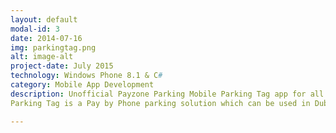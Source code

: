 ```yaml
---
layout: default
modal-id: 3
date: 2014-07-16
img: parkingtag.png
alt: image-alt
project-date: July 2015
technology: Windows Phone 8.1 & C#
category: Mobile App Development
description: Unofficial Payzone Parking Mobile Parking Tag app for all Dublin City Zones."No coins to feed the parking meter? No problem! With the Parking Tag mobile app you can pay for parking via an SMS message to Payzone.
Parking Tag is a Pay by Phone parking solution which can be used in Dublin City, Dún Laoghaire-Rathdown, Fingal and South Dublin County Council. " <a href="https://www.microsoft.com/en-ie/store/p/parking-tag-picker/9nblggh4vglk">Available now on Windows Phone Store </a>.

---
```

